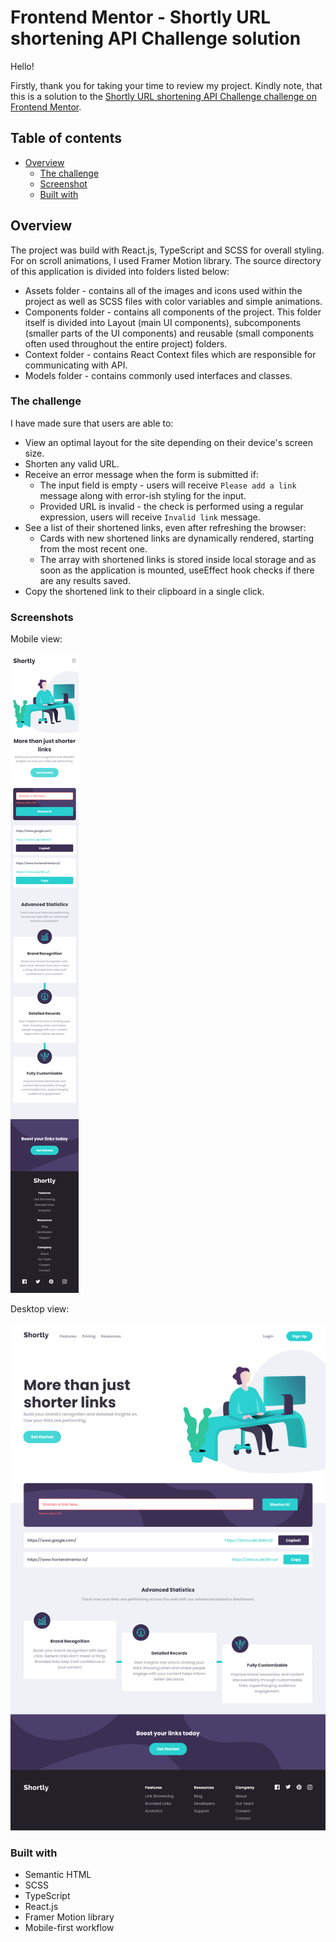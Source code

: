 # Frontend Mentor - Shortly URL shortening API Challenge solution

Hello!

Firstly, thank you for taking your time to review my project. Kindly note, that this is a solution to the [Shortly URL shortening API Challenge challenge on Frontend Mentor](https://www.frontendmentor.io/challenges/url-shortening-api-landing-page-2ce3ob-G).

## Table of contents

- [Overview](#overview)
  - [The challenge](#the-challenge)
  - [Screenshot](#screenshot)
  - [Built with](#built-with)


## Overview

The project was build with React.js, TypeScript and SCSS for overall styling. For on scroll animations, I used Framer Motion library. The source directory of this application is divided into folders listed below:

- Assets folder - contains all of the images and icons used within the project as well as SCSS files with color variables and simple animations.
- Components folder - contains all components of the project. This folder itself is divided into Layout (main UI components), subcomponents (smaller parts of the UI components) and reusable (small components often used throughout the entire project) folders.
- Context folder - contains React Context files which are responsible for communicating with API.
- Models folder - contains commonly used interfaces and classes.

### The challenge

I have made sure that users are able to:

- View an optimal layout for the site depending on their device's screen size.
- Shorten any valid URL.
- Receive an error message when the form is submitted if:
  - The input field is empty - users will receive `Please add a link` message along with error-ish styling for the input.
  - Provided URL is invalid - the check is performed using a regular expression, users will receive `Invalid link` message.
- See a list of their shortened links, even after refreshing the browser:
  - Cards with new shortened links are dynamically rendered, starting from the most recent one.
  - The array with shortened links is stored inside local storage and as soon as the application is mounted, useEffect hook checks if there are any results saved.
- Copy the shortened link to their clipboard in a single click.


### Screenshots

Mobile view:

![](./screenshots/screenshot_mobile.png)

Desktop view:

![](./screenshots/screenshot_desktop.png)


### Built with

- Semantic HTML
- SCSS
- TypeScript
- React.js
- Framer Motion library
- Mobile-first workflow

